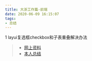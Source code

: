 ```yaml
---
title: 大浙工作篇-前端
date: 2020-06-09 16:15:07
tags:
- 总结
---
```

1 layui复选框checkbox和子表重叠解决办法
> - [网上资料](https://github.com/yelog/layui-soul-table/issues/33 )
> - [本人总结](https://josiah.top/2020/06/layui复选框checkbox和子表重叠解决办法/)